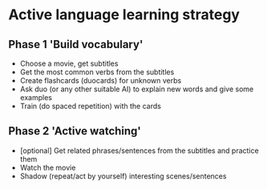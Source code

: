 # Active language learning strategy

## Phase 1 'Build vocabulary'
* Choose a movie, get subtitles
* Get the most common verbs from the subtitles
* Create flashcards (duocards) for unknown verbs
* Ask duo (or any other suitable AI) to explain new words and give some examples
* Train (do spaced repetition) with the cards

## Phase 2 'Active watching'
* [optional] Get related phrases/sentences from the subtitles and practice them
* Watch the movie
* Shadow (repeat/act by yourself) interesting scenes/sentences

